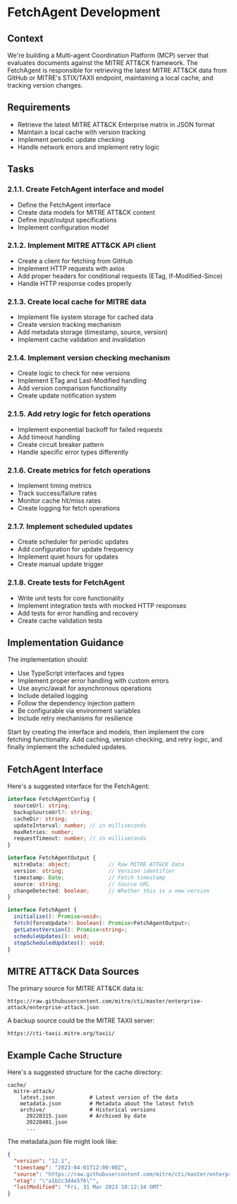# FetchAgent Development

## Context
We're building a Multi-agent Coordination Platform (MCP) server that evaluates documents against the MITRE ATT&CK framework. The FetchAgent is responsible for retrieving the latest MITRE ATT&CK data from GitHub or MITRE's STIX/TAXII endpoint, maintaining a local cache, and tracking version changes.

## Requirements
- Retrieve the latest MITRE ATT&CK Enterprise matrix in JSON format
- Maintain a local cache with version tracking
- Implement periodic update checking
- Handle network errors and implement retry logic

## Tasks

### 2.1.1. Create FetchAgent interface and model
- Define the FetchAgent interface
- Create data models for MITRE ATT&CK content
- Define input/output specifications
- Implement configuration model

### 2.1.2. Implement MITRE ATT&CK API client
- Create a client for fetching from GitHub
- Implement HTTP requests with axios
- Add proper headers for conditional requests (ETag, If-Modified-Since)
- Handle HTTP response codes properly

### 2.1.3. Create local cache for MITRE data
- Implement file system storage for cached data
- Create version tracking mechanism
- Add metadata storage (timestamp, source, version)
- Implement cache validation and invalidation

### 2.1.4. Implement version checking mechanism
- Create logic to check for new versions
- Implement ETag and Last-Modified handling
- Add version comparison functionality
- Create update notification system

### 2.1.5. Add retry logic for fetch operations
- Implement exponential backoff for failed requests
- Add timeout handling
- Create circuit breaker pattern
- Handle specific error types differently

### 2.1.6. Create metrics for fetch operations
- Implement timing metrics
- Track success/failure rates
- Monitor cache hit/miss rates
- Create logging for fetch operations

### 2.1.7. Implement scheduled updates
- Create scheduler for periodic updates
- Add configuration for update frequency
- Implement quiet hours for updates
- Create manual update trigger

### 2.1.8. Create tests for FetchAgent
- Write unit tests for core functionality
- Implement integration tests with mocked HTTP responses
- Add tests for error handling and recovery
- Create cache validation tests

## Implementation Guidance

The implementation should:
- Use TypeScript interfaces and types
- Implement proper error handling with custom errors
- Use async/await for asynchronous operations
- Include detailed logging
- Follow the dependency injection pattern
- Be configurable via environment variables
- Include retry mechanisms for resilience

Start by creating the interface and models, then implement the core fetching functionality. Add caching, version checking, and retry logic, and finally implement the scheduled updates.

## FetchAgent Interface

Here's a suggested interface for the FetchAgent:

```typescript
interface FetchAgentConfig {
  sourceUrl: string;
  backupSourceUrl?: string;
  cacheDir: string;
  updateInterval: number; // in milliseconds
  maxRetries: number;
  requestTimeout: number; // in milliseconds
}

interface FetchAgentOutput {
  mitreData: object;            // Raw MITRE ATT&CK data
  version: string;              // Version identifier 
  timestamp: Date;              // Fetch timestamp
  source: string;               // Source URL
  changeDetected: boolean;      // Whether this is a new version
}

interface FetchAgent {
  initialize(): Promise<void>;
  fetch(forceUpdate?: boolean): Promise<FetchAgentOutput>;
  getLatestVersion(): Promise<string>;
  scheduleUpdates(): void;
  stopScheduledUpdates(): void;
}
```

## MITRE ATT&CK Data Sources

The primary source for MITRE ATT&CK data is:
```
https://raw.githubusercontent.com/mitre/cti/master/enterprise-attack/enterprise-attack.json
```

A backup source could be the MITRE TAXII server:
```
https://cti-taxii.mitre.org/taxii/
```

## Example Cache Structure

Here's a suggested structure for the cache directory:

```
cache/
  mitre-attack/
    latest.json           # Latest version of the data
    metadata.json         # Metadata about the latest fetch
    archive/              # Historical versions
      20220315.json       # Archived by date
      20220401.json
      ...
```

The metadata.json file might look like:

```json
{
  "version": "12.1",
  "timestamp": "2023-04-01T12:00:00Z",
  "source": "https://raw.githubusercontent.com/mitre/cti/master/enterprise-attack/enterprise-attack.json",
  "etag": "\"a1b2c3d4e5f6\"",
  "lastModified": "Fri, 31 Mar 2023 10:12:34 GMT"
}
```
